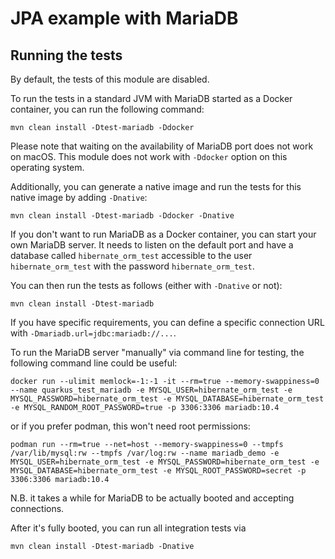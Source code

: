 # JPA example with MariaDB

## Running the tests

By default, the tests of this module are disabled.

To run the tests in a standard JVM with MariaDB started as a Docker container, you can run the following command:

```
mvn clean install -Dtest-mariadb -Ddocker
```

Please note that waiting on the availability of MariaDB port does not work on macOS.
This module does not work with `-Ddocker` option on this operating system.

Additionally, you can generate a native image and run the tests for this native image by adding `-Dnative`:

```
mvn clean install -Dtest-mariadb -Ddocker -Dnative
```

If you don't want to run MariaDB as a Docker container, you can start your own MariaDB server. It needs to listen on the default port and have a database called `hibernate_orm_test` accessible to the user `hibernate_orm_test` with the password `hibernate_orm_test`.

You can then run the tests as follows (either with `-Dnative` or not):

```
mvn clean install -Dtest-mariadb
```

If you have specific requirements, you can define a specific connection URL with `-Dmariadb.url=jdbc:mariadb://...`.

To run the MariaDB server "manually" via command line for testing, the following command line could be useful:

```
docker run --ulimit memlock=-1:-1 -it --rm=true --memory-swappiness=0 --name quarkus_test_mariadb -e MYSQL_USER=hibernate_orm_test -e MYSQL_PASSWORD=hibernate_orm_test -e MYSQL_DATABASE=hibernate_orm_test -e MYSQL_RANDOM_ROOT_PASSWORD=true -p 3306:3306 mariadb:10.4
```

or if you prefer podman, this won't need root permissions:

```
podman run --rm=true --net=host --memory-swappiness=0 --tmpfs /var/lib/mysql:rw --tmpfs /var/log:rw --name mariadb_demo -e MYSQL_USER=hibernate_orm_test -e MYSQL_PASSWORD=hibernate_orm_test -e MYSQL_DATABASE=hibernate_orm_test -e MYSQL_ROOT_PASSWORD=secret -p 3306:3306 mariadb:10.4
```

N.B. it takes a while for MariaDB to be actually booted and accepting connections.

After it's fully booted, you can run all integration tests via

```
mvn clean install -Dtest-mariadb -Dnative
```
